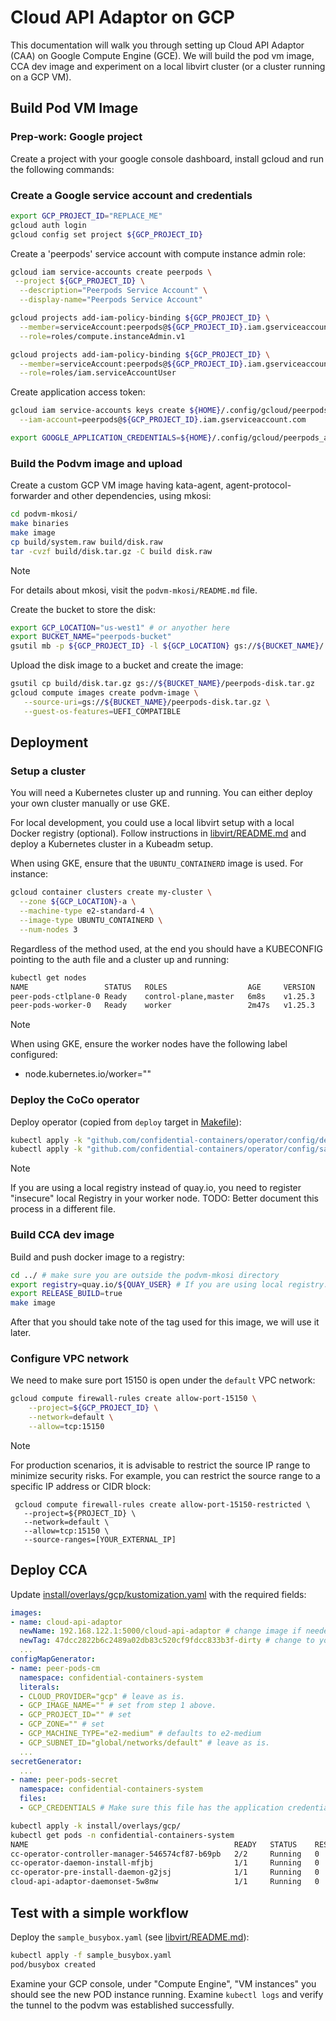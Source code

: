 # Cloud API Adaptor on GCP

This documentation will walk you through setting up Cloud API Adaptor (CAA) on
Google Compute Engine (GCE). We will build the pod vm image, CCA dev image and
experiment on a local libvirt cluster (or a cluster running on a GCP VM).

## Build Pod VM Image

### Prep-work: Google project

Create a project with your google console dashboard, install gcloud and run the
following commands:

### Create a Google service account and credentials

```bash
export GCP_PROJECT_ID="REPLACE_ME"
gcloud auth login
gcloud config set project ${GCP_PROJECT_ID}
```

Create a 'peerpods' service account with compute instance admin role:

```bash
gcloud iam service-accounts create peerpods \
 --project ${GCP_PROJECT_ID} \
  --description="Peerpods Service Account" \
  --display-name="Peerpods Service Account"

gcloud projects add-iam-policy-binding ${GCP_PROJECT_ID} \
  --member=serviceAccount:peerpods@${GCP_PROJECT_ID}.iam.gserviceaccount.com \
  --role=roles/compute.instanceAdmin.v1

gcloud projects add-iam-policy-binding ${GCP_PROJECT_ID} \
  --member=serviceAccount:peerpods@${GCP_PROJECT_ID}.iam.gserviceaccount.com \
  --role=roles/iam.serviceAccountUser
```

Create application access token:

```bash
gcloud iam service-accounts keys create ${HOME}/.config/gcloud/peerpods_application_key.json \
  --iam-account=peerpods@${GCP_PROJECT_ID}.iam.gserviceaccount.com

export GOOGLE_APPLICATION_CREDENTIALS=${HOME}/.config/gcloud/peerpods_application_key.json
```

### Build the Podvm image and upload

Create a custom GCP VM image having kata-agent, agent-protocol-forwarder and
other dependencies, using mkosi:

```bash
cd podvm-mkosi/
make binaries
make image
cp build/system.raw build/disk.raw
tar -cvzf build/disk.tar.gz -C build disk.raw
```

> [!NOTE]
> For details about mkosi, visit the `podvm-mkosi/README.md` file.

Create the bucket to store the disk:


```bash
export GCP_LOCATION="us-west1" # or anyother here
export BUCKET_NAME="peerpods-bucket"
gsutil mb -p ${GCP_PROJECT_ID} -l ${GCP_LOCATION} gs://${BUCKET_NAME}/
```

Upload the disk image to a bucket and create the image:

```bash
gsutil cp build/disk.tar.gz gs://${BUCKET_NAME}/peerpods-disk.tar.gz
gcloud compute images create podvm-image \
   --source-uri=gs://${BUCKET_NAME}/peerpods-disk.tar.gz \
   --guest-os-features=UEFI_COMPATIBLE
```

## Deployment

### Setup a cluster

You will need a Kubernetes cluster up and running. You can either deploy your
own cluster manually or use GKE.

For local development, you could use a local libvirt setup with a local Docker
registry (optional). Follow instructions in
[libvirt/README.md](../libvirt/README.md) and deploy a Kubernetes cluster in a
Kubeadm setup.

When using GKE, ensure that the `UBUNTU_CONTAINERD` image is used. For instance:

```bash
gcloud container clusters create my-cluster \
  --zone ${GCP_LOCATION}-a \
  --machine-type e2-standard-4 \
  --image-type UBUNTU_CONTAINERD \
  --num-nodes 3
```

Regardless of the method used, at the end you should have a KUBECONFIG pointing
to the auth file and a cluster up and running:

```bash
kubectl get nodes
NAME                 STATUS   ROLES                  AGE     VERSION
peer-pods-ctlplane-0 Ready    control-plane,master   6m8s    v1.25.3
peer-pods-worker-0   Ready    worker                 2m47s   v1.25.3
```

> [!NOTE]
> When using GKE, ensure the worker nodes have the following label configured:
> * node.kubernetes.io/worker=""

### Deploy the CoCo operator

Deploy operator (copied from `deploy` target in [Makefile](../Makefile)):

```bash
kubectl apply -k "github.com/confidential-containers/operator/config/default"
kubectl apply -k "github.com/confidential-containers/operator/config/samples/ccruntime/peer-pods"
```

> [!NOTE]
> If you are using a local registry instead of quay.io, you need to register
> "insecure" local Registry in your worker node.
> TODO: Better document this process in a different file.

### Build CCA dev image

Build and push docker image to a registry:

```bash
cd ../ # make sure you are outside the podvm-mkosi directory
export registry=quay.io/${QUAY_USER} # If you are using local registry: LOCAL_IP:PORT.
export RELEASE_BUILD=true
make image
```

After that you should take note of the tag used for this image, we will use it
later.

### Configure VPC network

We need to make sure port 15150 is open under the `default` VPC network:

```bash
gcloud compute firewall-rules create allow-port-15150 \
    --project=${GCP_PROJECT_ID} \
    --network=default \
    --allow=tcp:15150
```

> [!NOTE]
> For production scenarios, it is advisable to restrict the source IP range to
> minimize security risks. For example, you can restrict the source range to a
> specific IP address or CIDR block:
>
> ```
>  gcloud compute firewall-rules create allow-port-15150-restricted \
>    --project=${PROJECT_ID} \
>    --network=default \
>    --allow=tcp:15150 \
>    --source-ranges=[YOUR_EXTERNAL_IP]
> ```

## Deploy CCA

Update [install/overlays/gcp/kustomization.yaml](../install/overlays/gcp/kustomization.yaml) with the required fields:

```yaml
images:
- name: cloud-api-adaptor
  newName: 192.168.122.1:5000/cloud-api-adaptor # change image if needed
  newTag: 47dcc2822b6c2489a02db83c520cf9fdcc833b3f-dirty # change to your tag
  ...
configMapGenerator:
- name: peer-pods-cm
  namespace: confidential-containers-system
  literals:
  - CLOUD_PROVIDER="gcp" # leave as is.
  - GCP_IMAGE_NAME="" # set from step 1 above.
  - GCP_PROJECT_ID="" # set
  - GCP_ZONE="" # set
  - GCP_MACHINE_TYPE="e2-medium" # defaults to e2-medium
  - GCP_SUBNET_ID="global/networks/default" # leave as is.
  ...
secretGenerator:
  ...
- name: peer-pods-secret
  namespace: confidential-containers-system
  files:
  - GCP_CREDENTIALS # Make sure this file has the application credentials. You can use the Peerpods creds: copy the file from ${HOME}/.config/gcloud/peerpods_application_key.json
```

```bash
kubectl apply -k install/overlays/gcp/
kubectl get pods -n confidential-containers-system
NAME                                              READY   STATUS    RESTARTS   AGE
cc-operator-controller-manager-546574cf87-b69pb   2/2     Running   0          7d10h
cc-operator-daemon-install-mfjbj                  1/1     Running   0          7d10h
cc-operator-pre-install-daemon-g2jsj              1/1     Running   0          7d10h
cloud-api-adaptor-daemonset-5w8nw                 1/1     Running   0          7s
```

## Test with a simple workflow

Deploy the `sample_busybox.yaml` (see [libvirt/README.md](../libvirt/README.md)):

```bash
kubectl apply -f sample_busybox.yaml
pod/busybox created
```

Examine your GCP console, under "Compute Engine", "VM instances" you should see the new POD instance running.
Examine `kubectl logs` and verify the tunnel to the podvm was established successfully.
